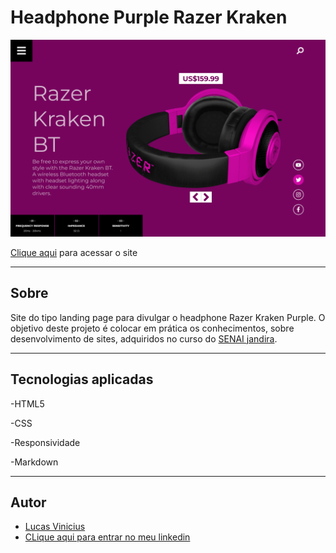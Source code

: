 # Headphone Purple Razer Kraken

![](./img/screeshot.png)

[Clique aqui](https://lucasvinip.github.io/headphone-purple/) para acessar o site

---

## Sobre
Site do tipo landing page para divulgar o headphone Razer Kraken Purple.
O objetivo deste projeto é colocar em prática os conhecimentos, sobre desenvolvimento de sites, adquiridos no curso do [SENAI jandira](https://jandira.sp.senai.br/).

---
## Tecnologias aplicadas
-HTML5

-CSS

-Responsividade

-Markdown

---
## Autor
- [Lucas Vinicius](https://github.com/lucasvinip)
- [CLique aqui para entrar no meu linkedin](https://www.linkedin.com/in/lucas-vinicius-686157219/)